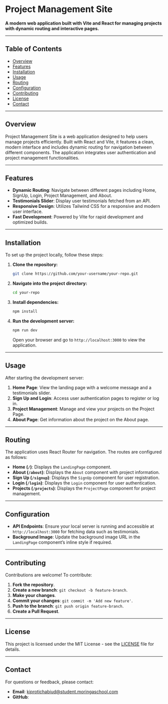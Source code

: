 # Project Management Site

**A modern web application built with Vite and React for managing projects with dynamic routing and interactive pages.**

---

## Table of Contents

- [Overview](#overview)
- [Features](#features)
- [Installation](#installation)
- [Usage](#usage)
- [Routing](#routing)
- [Configuration](#configuration)
- [Contributing](#contributing)
- [License](#license)
- [Contact](#contact)

---

## Overview

Project Management Site is a web application designed to help users manage projects efficiently. Built with React and Vite, it features a clean, modern interface and includes dynamic routing for navigation between different components. The application integrates user authentication and project management functionalities.

---

## Features

- **Dynamic Routing**: Navigate between different pages including Home, SignUp, Login, Project Management, and About.
- **Testimonials Slider**: Display user testimonials fetched from an API.
- **Responsive Design**: Utilizes Tailwind CSS for a responsive and modern user interface.
- **Fast Development**: Powered by Vite for rapid development and optimized builds.

---

## Installation

To set up the project locally, follow these steps:

1. **Clone the repository:**

   ```bash
   git clone https://github.com/your-username/your-repo.git
   ```

2. **Navigate into the project directory:**

   ```bash
   cd your-repo
   ```

3. **Install dependencies:**

   ```bash
   npm install
   ```

4. **Run the development server:**

   ```bash
   npm run dev
   ```

   Open your browser and go to `http://localhost:3000` to view the application.

---

## Usage

After starting the development server:

1. **Home Page**: View the landing page with a welcome message and a testimonials slider.
2. **Sign Up and Login**: Access user authentication pages to register or log in.
3. **Project Management**: Manage and view your projects on the Project Page.
4. **About Page**: Get information about the project on the About page.

---

## Routing

The application uses React Router for navigation. The routes are configured as follows:

- **Home (`/`)**: Displays the `LandingPage` component.
- **About (`/about`)**: Displays the `About` component with project information.
- **Sign Up (`/signup`)**: Displays the `SignUp` component for user registration.
- **Login (`/login`)**: Displays the `Login` component for user authentication.
- **Projects (`/projects`)**: Displays the `ProjectPage` component for project management.

---

## Configuration

- **API Endpoints**: Ensure your local server is running and accessible at `http://localhost:3000` for fetching data such as testimonials.
- **Background Image**: Update the background image URL in the `LandingPage` component’s inline style if required.

---

## Contributing

Contributions are welcome! To contribute:

1. **Fork the repository**.
2. **Create a new branch**: `git checkout -b feature-branch`.
3. **Make your changes**.
4. **Commit your changes**: `git commit -m 'Add new feature'`.
5. **Push to the branch**: `git push origin feature-branch`.
6. **Create a Pull Request**.

---

## License

This project is licensed under the MIT License - see the [LICENSE](LICENSE) file for details.

---

## Contact

For questions or feedback, please contact:

- **Email**: kiprotichabiud@student.moringaschool.com
- **GitHub**: [](https://github.com/kiprotichabiud)

